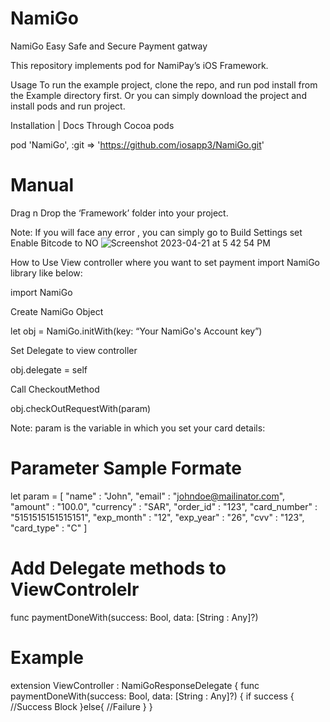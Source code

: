 # NamiGo
NamiGo
Easy Safe and Secure Payment gatway

This repository implements pod for NamiPay’s iOS Framework.

Usage
To run the example project, clone the repo, and run pod install from the Example directory first. Or you can simply download the project and install pods and run project.

Installation | Docs
Through Cocoa pods

pod 'NamiGo', :git => 'https://github.com/iosapp3/NamiGo.git'

# Manual
Drag n Drop the ‘Framework’ folder into your project.

Note: If you will face any error , you can simply go to Build Settings set Enable Bitcode to NO
![Screenshot 2023-04-21 at 5 42 54 PM](https://user-images.githubusercontent.com/75315763/234268769-03fcc396-2d2f-4c20-8b38-d3fa19a24924.png)

How to Use
View controller where you want to set payment import NamiGo library like below:

import NamiGo  

Create NamiGo Object

let obj = NamiGo.initWith(key: “Your NamiGo's Account key”)

Set Delegate to view controller

obj.delegate = self

Call CheckoutMethod

 obj.checkOutRequestWith(param)
 
Note: param is the variable in which you set your card details:

# Parameter Sample Formate

let param = [
    "name" : "John",
    "email" : "johndoe@mailinator.com",
    "amount" : "100.0",
    "currency" : "SAR",
    "order_id" : "123",
    "card_number" : "5151515151515151",
    "exp_month" : "12",
    "exp_year" : "26",
    "cvv" : "123",
    "card_type" : "C"
]

# Add Delegate methods to ViewControlelr
 func paymentDoneWith(success: Bool, data: [String : Any]?)
# Example

extension ViewController : NamiGoResponseDelegate {
    func paymentDoneWith(success: Bool, data: [String : Any]?) {
        if success {
               //Success Block
        }else{
		//Failure
        }
    }
